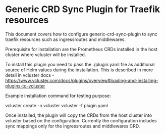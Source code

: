 # Generic CRD Sync Plugin for Traefik resources

This document covers how to configure generic-crd-sync-plugin to sync traefik resources such as ingressroutes and middlewares.

Prerequisite for installation are the Prometheus CRDs installed in the host cluster where vcluster will be installed.

To install this plugin you need to pass the ./plugin.yaml file as additional source of Helm values during the installation. 
This is described in more detail in vcluster docs - https://www.vcluster.com/docs/plugins/overview#loading-and-installing-plugins-to-vcluster

Example installation command for testing purpose:

vcluster create -n vcluster vcluster -f plugin.yaml

Once installed, the plugin will copy the CRDs from the host cluster into vcluster based on the configuration. Currently the configuration includes sync mappings only for the ingressroutes and middlewares CRD.
